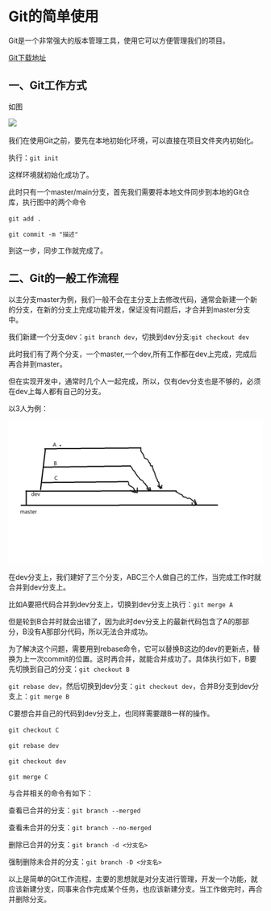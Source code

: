 # Git的简单使用



Git是一个非常强大的版本管理工具，使用它可以方便管理我们的项目。

[Git下载地址](https://git-scm.com/downloads)

## 一、Git工作方式

如图

<img src="https://github.com/symbolworld/PicGo/blob/main/img/works.png)" />

我们在使用Git之前，要先在本地初始化环境，可以直接在项目文件夹内初始化。

执行：`git init`

这样环境就初始化成功了。

此时只有一个master/main分支，首先我们需要将本地文件同步到本地的Git仓库，执行图中的两个命令

`git add .`

`git commit -m "描述"`

到这一步，同步工作就完成了。



## 二、Git的一般工作流程

以主分支master为例，我们一般不会在主分支上去修改代码，通常会新建一个新的分支，在新的分支上完成功能开发，保证没有问题后，才合并到master分支中。

我们新建一个分支dev：`git branch dev`，切换到dev分支:`git checkout dev`

此时我们有了两个分支，一个master,一个dev,所有工作都在dev上完成，完成后再合并到master。

但在实现开发中，通常时几个人一起完成，所以，仅有dev分支也是不够的，必须在dev上每人都有自己的分支。

以3人为例：

<img src="https://github.com/symbolworld/PicGo/blob/main/img/merge.png" />

在dev分支上，我们建好了三个分支，ABC三个人做自己的工作，当完成工作时就合并到dev分支上。

比如A要把代码合并到dev分支上，切换到dev分支上执行：`git merge A`

但是轮到B合并时就会出错了，因为此时dev分支上的最新代码包含了A的那部分，B没有A那部分代码，所以无法合并成功。

为了解决这个问题，需要用到rebase命令，它可以替换B这边的dev的更新点，替换为上一次commit的位置。这时再合并，就能合并成功了。具体执行如下，B要先切换到自己的分支：`git checkout B`

`git rebase dev`，然后切换到dev分支：`git checkout dev`，合并B分支到dev分支上：`git merge B`

C要想合并自己的代码到dev分支上，也同样需要跟B一样的操作。

`git checkout C`

`git rebase dev`

`git checkout dev`

`git merge C`

与合并相关的命令有如下：

查看已合并的分支：`git branch --merged`

查看未合并的分支：`git branch --no-merged`

删除已合并的分支：`git branch -d <分支名>`

强制删除未合并的分支：`git branch -D <分支名>`

以上是简单的Git工作流程，主要的思想就是对分支进行管理，开发一个功能，就应该新建分支，同事来合作完成某个任务，也应该新建分支。当工作做完时，再合并删除分支。



